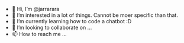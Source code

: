 - 👋 Hi, I’m @jarrarara
- 👀 I’m interested in a lot of things. Cannot be moer specific than that.
- 🌱 I’m currently learning how to code a chatbot :D
- 💞️ I’m looking to collaborate on ...
- 📫 How to reach me ...

<!---
jarrarara/jarrarara is a ✨ special ✨ repository because its `README.md` (this file) appears on your GitHub profile.
You can click the Preview link to take a look at your changes.
--->
